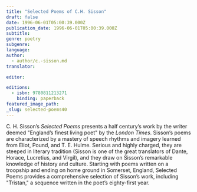 ```yaml
---
title: "Selected Poems of C.H. Sisson"
draft: false
date: 1996-06-01T05:00:39.000Z
publication_date: 1996-06-01T05:00:39.000Z
subtitle:
genre: poetry
subgenre:
language:
author:
  - author/c.-sisson.md
translator:

editor:

editions:
  - isbn: 9780811213271
    binding: paperback
featured_image_path:
_slug: selected-poems40
---
```


C. H. Sisson’s _Selected Poems_ presents a half century’s work by the writer deemed "England’s finest living poet" by the _London Times_. Sisson’s poems are characterized by a mastery of speech rhythms and imagery learned from Eliot, Pound, and T. E. Hulme. Serious and highly charged, they are steeped in literary tradition (Sisson is one of the great translators of Dante, Horace, Lucretius, and Virgil), and they draw on Sisson’s remarkable knowledge of history and culture. Starting with poems written on a troopship and ending on home ground in Somerset, England, Selected Poems provides a comprehensive selection of Sisson’s work, including "Tristan," a sequence written in the poet’s eighty-first year.

